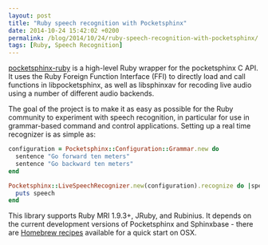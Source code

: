 ```yaml
---
layout: post
title: "Ruby speech recognition with Pocketsphinx"
date: 2014-10-24 15:42:02 +0200
permalink: /blog/2014/10/24/ruby-speech-recognition-with-pocketsphinx/
tags: [Ruby, Speech Recognition]
---
```


[pocketsphinx-ruby](https://github.com/watsonbox/pocketsphinx-ruby) is a high-level Ruby wrapper for the pocketsphinx C API. It uses the Ruby Foreign Function Interface (FFI) to directly load and call functions in libpocketsphinx, as well as libsphinxav for recoding live audio using a number of different audio backends.

The goal of the project is to make it as easy as possible for the Ruby community to experiment with speech recognition, in particular for use in grammar-based command and control applications. Setting up a real time recognizer is as simple as:

```ruby
configuration = Pocketsphinx::Configuration::Grammar.new do
  sentence "Go forward ten meters"
  sentence "Go backward ten meters"
end

Pocketsphinx::LiveSpeechRecognizer.new(configuration).recognize do |speech|
  puts speech
end
```

This library supports Ruby MRI 1.9.3+, JRuby, and Rubinius. It depends on the current development versions of Pocketsphinx and Sphinxbase - there are [Homebrew recipes](https://github.com/watsonbox/homebrew-cmu-sphinx) available for a quick start on OSX.
